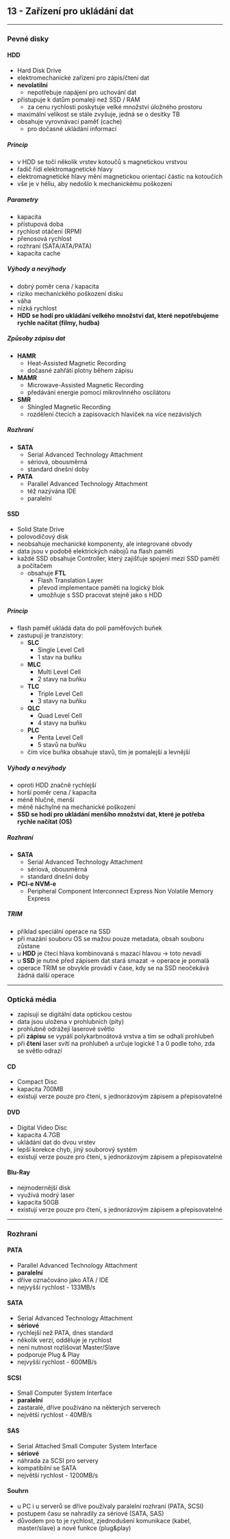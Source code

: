 ## 13 - Zařízení pro ukládání dat
----

### Pevné disky
#### HDD
- Hard Disk Drive
- elektromechanické zařízení pro zápis/čtení dat
- **nevolatilní**
  - nepotřebuje napájení pro uchování dat
- přistupuje k datům pomaleji než SSD / RAM
  - za cenu rychlosti poskytuje velké množství úložného prostoru
- maximální velikost se stále zvyšuje, jedná se o desítky TB
- obsahuje vyrovnávací paměť (cache)
  - pro dočasné ukládání informací

##### Princip
- v HDD se točí několik vrstev kotoučů s magnetickou vrstvou
- řadič řídí elektromagnetické hlavy
- elektromagnetické hlavy mění magnetickou orientaci částic na kotoučích
- vše je v héliu, aby nedošlo k mechanickému poškození

##### Parametry
- kapacita
- přístupová doba
- rychlost otáčení (RPM)
- přenosová rychlost
- rozhraní (SATA/ATA/PATA)
- kapacita cache

##### Výhody a nevýhody
- dobrý poměr cena / kapacita
- riziko mechanického poškození disku
- váha
- nízká rychlost
- **HDD se hodí pro ukládání velkého množství dat, které nepotřebujeme rychle načítat (filmy, hudba)**

##### Způsoby zápisu dat
- **HAMR**
  - Heat-Assisted Magnetic Recording
  - dočasné zahřátí plotny během zápisu
- **MAMR**
  - Microwave-Assisted Magnetic Recording
  - předávání energie pomocí mikrovlnného oscilátoru
- **SMR**
  - Shingled Magnetic Recording
  - rozdělení čtecích a zapisovacích hlaviček na více nezávislých

##### Rozhraní
- **SATA**
  - Serial Advanced Technology Attachment
  - sériová, obousměrná
  - standard dnešní doby
- **PATA**
  - Parallel Advanced Technology Attachment
  - též nazývána IDE
  - paralelní


#### SSD
- Solid State Drive
- polovodičový disk
- neobsahuje mechanické komponenty, ale integrované obvody
- data jsou v podobě elektrických nábojů na flash paměti
- každé SSD obsahuje Controller, který zajišťuje spojení mezi SSD pamětí a počítačem
  - obsahuje **FTL**
    - Flash Translation Layer
    - převod implementace paměti na logický blok
    - umožňuje s SSD pracovat stejně jako s HDD

##### Princip
- flash paměť ukládá data do polí paměťových buňek
- zastupují je tranzistory:
  - **SLC**
    - Single Level Cell
    - 1 stav na buňku
  - **MLC**
    - Multi Level Cell
    - 2 stavy na buňku
  - **TLC**
    - Triple Level Cell
    - 3 stavy na buňku
  - **QLC**
    - Quad Level Cell
    - 4 stavy na buňku
  - **PLC**
    - Penta Level Cell
    - 5 stavů na buňku
  - čím více buňka obsahuje stavů, tím je pomalejší a levnější

##### Výhody a nevýhody
- oproti HDD značně rychlejší
- horší poměr cena / kapacita
- méně hlučné, menší
- méně náchylné na mechanické poškození
- **SSD se hodí pro ukládání menšího množství dat, které je potřeba rychle načítat (OS)**

##### Rozhraní
- **SATA**
  - Serial Advanced Technology Attachment
  - sériová, obousměrná
  - standard dnešní doby
- **PCI-e NVM-e**
  - Peripheral Component Interconnect Express Non Volatile Memory Express

##### TRIM
- příklad speciální operace na SSD
- při mazání souboru OS se mažou pouze metadata, obsah souboru zůstane
- u **HDD** je čtecí hlava kombinovaná s mazací hlavou -> toto nevadí
- u **SSD** je nutné před zápisem dat stará smazat -> operace je pomalá
- operace TRIM se obvykle provádí v čase, kdy se na SSD neočekává žádná další operace

---

### Optická média
- zapisují se digitální data optickou cestou
- data jsou uložena v prohlubních (pity)
- prohlubně odrážejí laserové světlo
- při **zápisu** se vypálí polykarbnoátová vrstva a tím se odhalí prohlubeň
- při **čtení** laser svítí na prohlubeň a určuje logické 1 a 0 podle toho, zda se světlo odrazí

#### CD
- Compact Disc
- kapacita 700MB
- existují verze pouze pro čtení, s jednorázovým zápisem a přepisovatelné

#### DVD
- Digital Video Disc
- kapacita 4.7GB
- ukládání dat do dvou vrstev
- lepší korekce chyb, jiný souborový systém
- existují verze pouze pro čtení, s jednorázovým zápisem a přepisovatelné

#### Blu-Ray
- nejmodernější disk
- využívá modrý laser
- kapacita 50GB
- existují verze pouze pro čtení, s jednorázovým zápisem a přepisovatelné

---

### Rozhraní

#### PATA
- Parallel Advanced Technology Attachment
- **paralelní**
- dříve označováno jako ATA / IDE
- nejvyšší rychlost - 133MB/s

#### SATA
- Serial Advanced Technology Attachment
- **sériové**
- rychlejší než PATA, dnes standard
- několik verzí, odděluje je rychlost
- není nutnost rozlišovat Master/Slave
- podporuje Plug & Play
- nejvyšší rychlost - 600MB/s

#### SCSI
- Small Computer System Interface
- **paralelní**
- zastaralé, dříve používáno na některých serverech
- největší rychlost - 40MB/s

#### SAS
- Serial Attached Small Computer System Interface
- **sériové**
- náhrada za SCSI pro servery
- kompatibilní se SATA
- největší rychlost - 1200MB/s

#### Souhrn
- u PC i u serverů se dříve používaly paralelní rozhraní (PATA, SCSI)
- postupem času se nahradily za sériové (SATA, SAS)
- důvodem pro to je rychlost, zjednodušení komunikace (kabel, master/slave) a nové funkce (plug&play)
